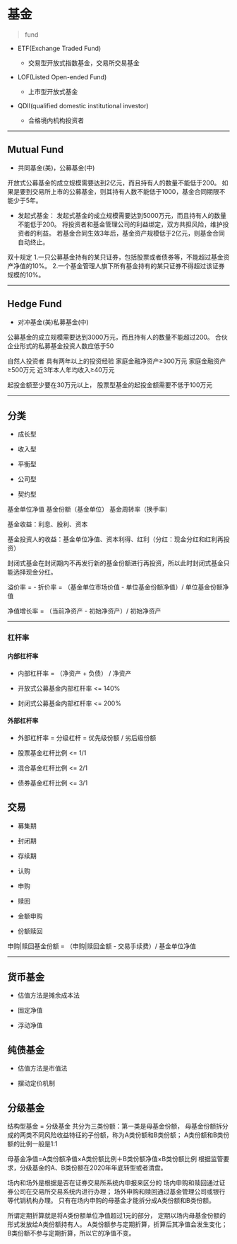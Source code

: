 
# 基金
> fund


- ETF(Exchange Traded Fund)
    - 交易型开放式指数基金，交易所交易基金

- LOF(Listed Open-ended Fund)
    - 上市型开放式基金



- QDII(qualified domestic institutional investor)
    - 合格境内机构投资者


---

## Mutual Fund
- 共同基金(美)，公募基金(中)

开放式公募基金的成立规模需要达到2亿元，而且持有人的数量不能低于200。
如果是要到交易所上市的公募基金，则其持有人数不能低于1000，基金合同期限不能少于5年。

- 发起式基金：
发起式基金的成立规模需要达到5000万元，而且持有人的数量不能低于200。
将投资者和基金管理公司的利益绑定，双方共担风险，维护投资者的利益。
若基金合同生效3年后，基金资产规模低于2亿元，则基金合同自动终止。

双十规定
1.一只公募基金持有的某只证券，包括股票或者债券等，不能超过基金资产净值的10%。
2.一个基金管理人旗下所有基金持有的某只证券不得超过该证券规模的10%。



------------------------------------------------
## Hedge Fund
- 对冲基金(美)私募基金(中)

公募基金的成立规模需要达到3000万元，而且持有人的数量不能超过200。
合伙企业形式的私募基金投资人数应低于50

自然人投资者
具有两年以上的投资经验
家庭金融净资产≥300万元
家庭金融资产≥500万元
近3年本人年均收入≥40万元


起投金额至少要在30万元以上，
股票型基金的起投金额需要不低于100万元



---

## 分类

- 成长型
- 收入型
- 平衡型

- 公司型
- 契约型

基金单位净值
基金份额（基金单位）
基金周转率（换手率）



基金收益：利息、股利、资本

基金投资人的收益：基金单位净值、资本利得、红利（分红：现金分红和红利再投资）

封闭式基金在封闭期内不再发行新的基金份额进行再投资，所以此时封闭式基金只能选择现金分红。


溢价率 = - 折价率 = （基金单位市场价值 - 单位基金份额净值）/ 单位基金份额净值

净值增长率 = （当前净资产 - 初始净资产）/ 初始净资产

---
### 杠杆率

#### 内部杠杆率

- 内部杠杆率 = （净资产 + 负债） / 净资产

- 开放式公募基金内部杠杆率 <= 140%
- 封闭式公募基金内部杠杆率 <= 200%


#### 外部杠杆率
- 外部杠杆率 = 分级杠杆 = 优先级份额 / 劣后级份额



- 股票基金杠杆比例 <= 1/1
- 混合基金杠杆比例 <= 2/1
- 债券基金杠杆比例 <= 3/1

## 交易


- 募集期
- 封闭期
- 存续期

- 认购
- 申购
- 赎回


- 金额申购
- 份额赎回

申购|赎回基金份额 = （申购|赎回金额 - 交易手续费）/ 基金单位净值

---
## 货币基金

- 估值方法是摊余成本法


- 固定净值
- 浮动净值


## 纯债基金

- 估值方法是市值法

- 摆动定价机制


## 分级基金

结构型基金 = 分级基金
共分为三类份额：第一类是母基金份额，
母基金份额拆分成的两类不同风险收益特征的子份额，称为A类份额和B类份额；
A类份额和B类份额的比例一般是1:1

母基金净值=A类份额净值×A类份额比例＋B类份额净值×B类份额比例
根据监管要求，分级基金的A、B类份额在2020年年底转型或者清盘。

场内和场外是根据是否在证券交易所系统内申报来区分的
场内申购和赎回通过证券公司在交易所交易系统内进行办理；
场外申购和赎回通过基金管理公司或银行等代销机构办理。
只有在场内申购的母基金才能拆分成A类份额和B类份额。

所谓定期折算就是将A类份额单位净值超过1元的部分，
定期以场内母基金份额的形式发放给A类份额持有人。
A类份额参与定期折算，折算后其净值会发生变化；
B类份额不参与定期折算，所以它的净值不变。

